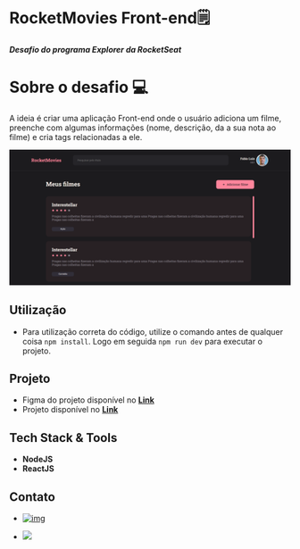 # RocketMovies Front-end🗒️

##### Desafio do programa Explorer da RocketSeat



# Sobre o desafio 💻

A ideia é criar uma aplicação Front-end onde o usuário adiciona um filme, preenche com algumas informações (nome, 		descrição, da a sua nota ao filme) e cria tags relacionadas a ele.



![](https://github.com/FabioLuizz/RocketMovies-FrontEnd/blob/master/src/assets/image.png?raw=true)



## Utilização

- Para utilização correta do código, utilize o comando antes de qualquer coisa `npm install`. Logo em seguida `npm run dev` para executar o projeto.




## Projeto

- Figma do projeto disponível no [**Link**](https://www.figma.com/file/F94q8cGTiBRvHcSAHpAOTz/RocketMovies-(Copy)?node-id=0%3A1)
- Projeto disponível no [**Link**](https://rocketmovies-fb.netlify.app/)



## Tech Stack & Tools

- **NodeJS** 
- **ReactJS**




## Contato

- [![img](https://camo.githubusercontent.com/b8a1ffcb4b0a201641870c9e5610f496c34ea8ec09af3522823e75eb4df26d9a/68747470733a2f2f696d672e736869656c64732e696f2f62616467652f2d4c696e6b6564496e2d3232323232323f7374796c653d666c61742d737175617265266c6f676f3d4c696e6b6564696e266c6f676f436f6c6f723d7768697465266c696e6b3d68747470733a2f2f7777772e6c696e6b6564696e2e636f6d2f696e2f7375646970746f67686f736839392f)](https://www.linkedin.com/in/fabioluizz/)

- <a href="mailto: fabioluis19341@gmail.com"><img src="https://img.shields.io/badge/-Gmail-c14438?style=flat&logo=Gmail&logoColor=white"/></a>



